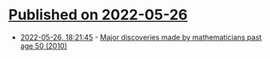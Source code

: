 # [Published on 2022-05-26](index.md)

* [2022-05-26, 18:21:45](https://news.ycombinator.com/item?id=31521721) - [Major discoveries made by mathematicians past age 50 (2010)](https://mathoverflow.net/questions/25630/major-mathematical-advances-past-age-fifty)
